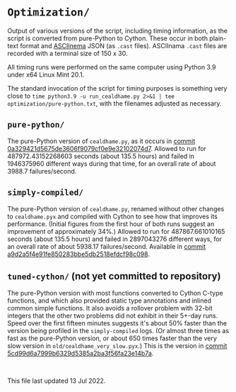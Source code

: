 # `Optimization/`

Output of various versions of the script, including timing information, as the script is converted from pure-Python to Cython. These occur in both plain-text format and <a rel="muse" href="https://asciinema.org/">ASCIInema</a> JSON (as `.cast` files). ASCIInama `.cast` files are recorded with a terminal size of 150&nbsp;x&nbsp;30.

All timing runs were performed on the same computer using Python 3.9 under x64 Linux Mint 20.1.

The standard invocation of the script for timing purposes is something very close to `time python3.9 -u run_cealdhame.py 2>&1 | tee optimization/pure-python.txt`, with the filenames adjusted as necessary.

## `pure-python/`
The pure-Python version of `cealdhame.py`, as it occurs in [commit 0a329421d5675de3606f9079cf0e9e32102074d7](https://github.com/patrick-brian-mooney/IF-utils/commit/0a329421d5675de3606f9079cf0e9e32102074d7). Allowed to run for 487972.43152268603 seconds (about 135.5 hours) and failed in 1946375960 different ways during that time, for an overall rate of about 3988.7 failures/second.

## `simply-compiled/`
The pure-Python version of `cealdhame.py`, renamed without other changes to `cealdhame.pyx` and compiled with Cython to see how that improves its performance. (Initial figures from the first hour of both runs suggest an improvement of approximately 34%.) Allowed to run for 487867.661010165 seconds (about 135.5 hours) and failed in 2897043276 different ways, for an overall rate of about 5938.17 failures/second. Available in [commit a9d2a5f4e91fe850283bbe5db2518efdcf98c098](https://github.com/patrick-brian-mooney/IF-utils/commit/a9d2a5f4e91fe850283bbe5db2518efdcf98c098).

## `tuned-cython/` (not yet committed to repository)
The pure-Python version with most functions converted to Cython C-type functions, and which also provided static type annotations and inlined common simple functions. It also avoids a rollover problem with 32-bit integers that the other two problems did not exhibit in their 5+-day runs. Speed over the first fifteen minutes suggests it's about 50% faster than the version being profiled in the `simply-compiled` logs. (Or almost three times as fast as the pure-Python version, or about 650 times faster than the very slow version in `old/cealdhame_very_slow.pyx`.) This is the version in [commit 5cd99d6a7999b6329d5385a2ba3f56fa23e14b7a](https://github.com/patrick-brian-mooney/IF-utils/commit/5cd99d6a7999b6329d5385a2ba3f56fa23e14b7a).


<p>&nbsp;</p>
<footer>This file last updated 13 Jul 2022.</footer>

